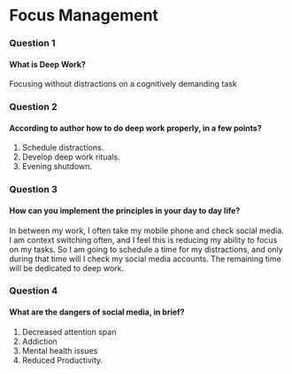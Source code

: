 # Focus Management

### Question 1
#### What is Deep Work?

Focusing without distractions on a cognitively demanding task

### Question 2
#### According to author how to do deep work properly, in a few points?

1. Schedule distractions.
2. Develop deep work rituals.
3. Evening shutdown.


### Question 3
#### How can you implement the principles in your day to day life?

In between my work, I often take my mobile phone and check social media. I am context switching often, and I feel this is reducing my ability to focus on my tasks. So I am going to schedule a time for my distractions, and only during that time will I check my social media accounts. The remaining time will be dedicated to deep work.

### Question 4
#### What are the dangers of social media, in brief?

1. Decreased attention span
2. Addiction
3. Mental health issues
4. Reduced Productivity.